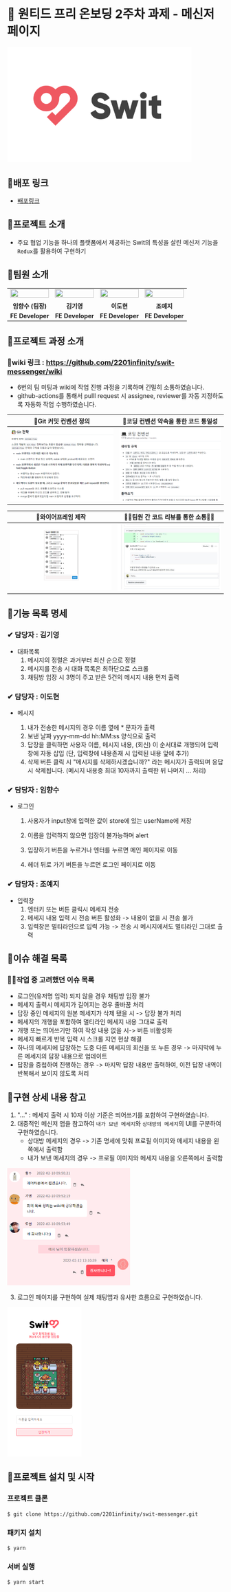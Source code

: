 # 📝 원티드 프리 온보딩 2주차 과제 - 메신저 페이지



<img src="README.assets/swit-logo.png" alt="140억 투자받은 협업툴 &#39;스윗&#39;, 유럽 GDPR 적합성 검증 완료 – 와우테일(WOWTALE)" style="zoom: 67%;" />



## 📌배포 링크

- [배포링크](https://elegant-ramanujan-82feb0.netlify.app/)

## 📌프로젝트 소개

- 주요 협업 기능을 하나의 플랫폼에서 제공하는 Swit의 특성을 살린 메신저 기능을 `Redux`를 활용하여 구현하기


## 📌팀원 소개

<table align="center">
<tr >
<td align="center"><a href="https://github.com/perfumelim"><img src="https://avatars.githubusercontent.com/perfumelim" width="100%"  height="50%" /></a></td>
<td align="center"><a href="https://github.com/kykim00"><img src="https://avatars.githubusercontent.com/kykim00" width="100%"  height="65%"/></a></td>
<td align="center"><a href="https://github.com/ksmfou98"><img src="https://avatars.githubusercontent.com/ksmfou98" width="100%" height="50%" /></a></td>
<td align="center"><a href="https://github.com/yezyvibe"><img src="https://avatars.githubusercontent.com/yezyvibe" width="100%"  height="50%"/></a></td>
</tr>
<tr>
<td align="center"><b> 임향수 (팀장)</b></td>
<td align="center"><b>김기영</b></td>
<td align="center"><b>이도현</b></td>
<td align="center"><b>조예지</b></td>
</tr>
<tr>
<td align="center"><b>FE Developer</b></td>
<td align="center"><b>FE Developer</b></td>
<td align="center"><b>FE Developer</b></td>
<td align="center"><b>FE Developer</b></td>
</tr>
</table>


## 📌프로젝트 과정 소개

### 			🔖wiki 링크 : https://github.com/2201infinity/swit-messenger/wiki

 - 6번의 팀 미팅과 wiki에 작업 진행 과정을 기록하며 긴밀히 소통하였습니다.
 - github-actions를 통해서 pulll request 시 assignee, reviewer를 자동 지정하도록 자동화 작업 수행하였습니다.



|     🚥Git 커밋 컨벤션 정의     |           🔰코딩 컨벤션 약속을 통한 코드 통일성           |
| :---------------------------: | :------------------------------------------------------: |
| ![](README.assets/깃전략.png) | ![image-20220211221739552](README.assets/코딩컨벤션.png) |

|         🧾와이어프레임 제작          | 🦸‍♂️팀원 간 코드 리뷰를 통한 소통🦸‍♀️ |
| :---------------------------------: | :-------------------------------: |
| ![](README.assets/와이어프레임.png) |  ![](README.assets/코드리뷰.jpg)  |





## 📌기능 목록 명세

### ✔ 담당자 : 김기영

- 대화목록
  1. 메시지의 정렬은 과거부터 최신 순으로 정렬
  2. 메시지를 전송 시 대화 목록은 최하단으로 스크롤
  3. 채팅방 입장 시 3명이 주고 받은 5건의 메시지 내용 먼저 출력

### ✔ 담당자 : 이도현

* 메시지

  1. 내가 전송한 메시지의 경우 이름 옆에 * 문자가 출력
  2. 보낸 날짜 yyyy-mm-dd hh:MM:ss 양식으로 출력
  3. 답장을 클릭하면 사용자 이름, 메시지 내용, (회신) 이 순서대로 개행되어 입력창에 자동 삽입 (단, 입력창에 내용존재 시 입력된 내용 앞에 추가)
  4. 삭제 버튼 클릭 시 "메시지를 삭제하시겠습니까?" 라는 메시지가 출력되며 응답시 삭제됩니다. (메시지 내용중 최대 10자까지 출력한 뒤 나머지 ... 처리)

### ✔ 담당자 : 임향수

- 로그인
  1. 사용자가 input창에 입력한 값이 store에 있는 userName에 저장

  2. 이름을 입력하지 않으면 입장이 불가능하며 alert

  3. 입장하기 버튼을 누르거나 엔터를 누르면 메인 페이지로 이동

  4. 헤더 뒤로 가기 버튼을 누르면 로그인 페이지로 이동

### ✔ 담당자 : 조예지

- 입력창
  1. 엔터키 또는 버튼 클릭시 메세지 전송
  2. 메세지 내용 입력 시 전송 버튼 활성화 -> 내용이 없을 시 전송 불가
  3. 입력창은 멀티라인으로 입력 가능 -> 전송 시 메시지에서도 멀티라인 그대로 출력
  
  

## 📌이슈 해결 목록

### 🕵️‍♂️작업 중 고려했던 이슈 목록

* 로그인(유저명 입력) 되지 않을 경우 채팅방 입장 불가
* 메세지 출력시 메세지가 길어지는 경우 줄바꿈 처리
* 답장 중인 메세지의 원본 메세지가 삭제 됐을 시 -> 답장 불가 처리
* 메세지의 개행을 포함하여 멀티라인 메세지 내용 그대로 출력
* 개행 또는 띄어쓰기만 하여 작성 내용 없을 시-> 버튼 비활성화
* 메세지 빠르게 반복 입력 시 스크롤 지연 현상 해결
* 하나의 메세지에 답장하는 도중 다른 메세지의 회신을 또 누른 경우 -> 마지막에 누른 메세지의 답장 내용으로 업데이트
* 답장을 중첩하여 진행하는 경우 -> 마지막 답장 내용만 출력하여, 이전 답장 내역이 반복해서 보이지 않도록 처리



## 📌구현 상세 내용 참고

1. "..." : 메세지 출력 시 10자 이상 기준은 띄어쓰기를 포함하여 구현하였습니다.
 2. 대중적인 메신저 앱을 참고하여 `내가 보낸 메세지`와  `상대방의 메세지`의 UI를 구분하여 구현하였습니다.
    * 상대방 메세지의 경우 -> 기존 명세에 맞춰 프로필 이미지와 메세지 내용을 왼쪽에서 출력함
    * 내가 보낸 메세지의 경우 -> 프로필 이미지와 메세지 내용을 오른쪽에서 출력함

<img src="README.assets/image-20220212121056530.png" alt="image-20220212121056530" style="zoom:60%;" />

3. 로그인 페이지를 구현하여 실제 채팅앱과 유사한 흐름으로 구현하였습니다.

<img src="README.assets/image-20220211231915043.png" alt="image-20220211231915043" style="zoom: 50%;" />




## 📌프로젝트 설치 및 시작

### 프로젝트 클론

```
$ git clone https://github.com/2201infinity/swit-messenger.git
```

### 패키지 설치

```
$ yarn
```

### 서버 실행

```
$ yarn start
```
